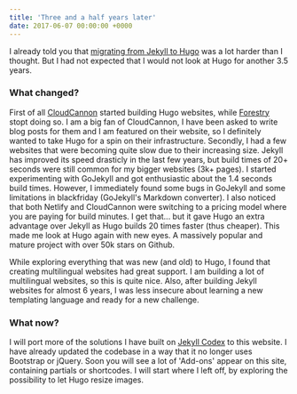 ```yaml
---
title: 'Three and a half years later'
date: 2017-06-07 00:00:00 +0000
---
```

I already told you that [migrating from Jekyll to Hugo](/posts/migrating-from-jekyll-to-hugo) was a lot harder than I thought. But I had not expected that I would not look at Hugo for another 3.5 years.

### What changed?

First of all [CloudCannon](https://www.cloudcannon.com) started building Hugo websites, while [Forestry](https://www.forestry.io) stopt doing so. I am a big fan of CloudCannon, I have been asked to write blog posts for them and I am featured on their website, so I definitely wanted to take Hugo for a spin on their infrastructure. Secondly, I had a few websites that were becoming quite slow due to their increasing size. Jekyll has improved its speed drasticly in the last few years, but build times of 20+ seconds were still common for my bigger websites (3k+ pages). I started experimenting with GoJekyll and got enthusiastic about the 1.4 seconds build times. However, I immediately found some bugs in GoJekyll and some limitations in blackfriday (GoJekyll's Markdown converter). I also noticed that both Netlify and CloudCannon were switching to a pricing model where you are paying for build minutes. I get that... but it gave Hugo an extra advantage over Jekyll as Hugo builds 20 times faster (thus cheaper). This made me look at Hugo again with new eyes. A massively popular and mature project with over 50k stars on Github. 

While exploring everything that was new (and old) to Hugo, I found that creating multilingual websites had great support. I am building a lot of multilingual websites, so this is quite nice. Also, after building Jekyll websites for almost 6 years, I was less insecure about learning a new templating language and ready for a new challenge.

### What now?

I will port more of the solutions I have built on [Jekyll Codex](https://www.jekyllcodex.org) to this website. I have already updated the codebase in a way that it no longer uses Bootstrap or jQuery. Soon you will see a lot of 'Add-ons' appear on this site, containing partials or shortcodes. I will start where I left off, by exploring the possibility to let Hugo resize images.
